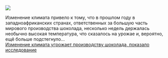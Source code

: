 <!--2025-02-15 12:28:04-->
<div class="yb">
  <div class="rss smaller1 habr"><img src="https://habrastorage.org/getpro/habr/upload_files/257/6d0/fec/2576d0fec1f289b1fadafecbcdff3637.jpg" /><p>Изменение климата привело к тому, что в прошлом году в западноафриканских странах, ответственных за большую часть мирового производства шоколада, несколько недель держалась необычно высокая температура, что сказалось на урожае и, вероятно, ещё больше подстегнуло... <br><a class="light" href="https://habr.com/ru/news/882824/?utm_source=habrahabr&utm_medium=rss&utm_campaign=882824">Изменение климата угрожает производству шоколада, показало исследование</a></div>
</div>
